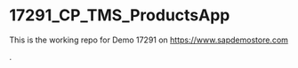# 17291_CP_TMS_ProductsApp

This is the working repo for Demo 17291 on https://www.sapdemostore.com

.
